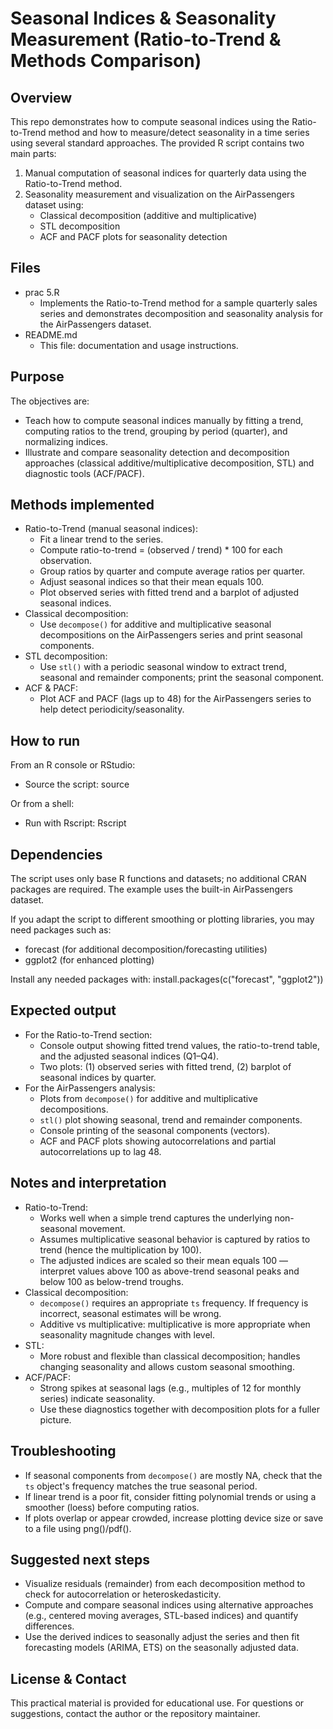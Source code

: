 
# Seasonal Indices & Seasonality Measurement (Ratio-to-Trend & Methods Comparison)

## Overview
This repo demonstrates how to compute seasonal indices using the Ratio-to-Trend method and how to measure/detect seasonality in a time series using several standard approaches. The provided R script  contains two main parts:

1. Manual computation of seasonal indices for quarterly data using the Ratio-to-Trend method.
2. Seasonality measurement and visualization on the AirPassengers dataset using:
   - Classical decomposition (additive and multiplicative)
   - STL decomposition
   - ACF and PACF plots for seasonality detection

## Files
- prac 5.R
  - Implements the Ratio-to-Trend method for a sample quarterly sales series and demonstrates decomposition and seasonality analysis for the AirPassengers dataset.
- README.md
  - This file: documentation and usage instructions.

## Purpose
The objectives are:
- Teach how to compute seasonal indices manually by fitting a trend, computing ratios to the trend, grouping by period (quarter), and normalizing indices.
- Illustrate and compare seasonality detection and decomposition approaches (classical additive/multiplicative decomposition, STL) and diagnostic tools (ACF/PACF).

## Methods implemented
- Ratio-to-Trend (manual seasonal indices):
  - Fit a linear trend to the series.
  - Compute ratio-to-trend = (observed / trend) * 100 for each observation.
  - Group ratios by quarter and compute average ratios per quarter.
  - Adjust seasonal indices so that their mean equals 100.
  - Plot observed series with fitted trend and a barplot of adjusted seasonal indices.
- Classical decomposition:
  - Use `decompose()` for additive and multiplicative seasonal decompositions on the AirPassengers series and print seasonal components.
- STL decomposition:
  - Use `stl()` with a periodic seasonal window to extract trend, seasonal and remainder components; print the seasonal component.
- ACF & PACF:
  - Plot ACF and PACF (lags up to 48) for the AirPassengers series to help detect periodicity/seasonality.

## How to run

From an R console or RStudio:
- Source the script:
  source

Or from a shell:
- Run with Rscript:
  Rscript 

## Dependencies
The script uses only base R functions and datasets; no additional CRAN packages are required. The example uses the built-in AirPassengers dataset.

If you adapt the script to different smoothing or plotting libraries, you may need packages such as:
- forecast (for additional decomposition/forecasting utilities)
- ggplot2 (for enhanced plotting)

Install any needed packages with:
install.packages(c("forecast", "ggplot2"))

## Expected output
- For the Ratio-to-Trend section:
  - Console output showing fitted trend values, the ratio-to-trend table, and the adjusted seasonal indices (Q1–Q4).
  - Two plots: (1) observed series with fitted trend, (2) barplot of seasonal indices by quarter.
- For the AirPassengers analysis:
  - Plots from `decompose()` for additive and multiplicative decompositions.
  - `stl()` plot showing seasonal, trend and remainder components.
  - Console printing of the seasonal components (vectors).
  - ACF and PACF plots showing autocorrelations and partial autocorrelations up to lag 48.

## Notes and interpretation
- Ratio-to-Trend:
  - Works well when a simple trend captures the underlying non-seasonal movement.
  - Assumes multiplicative seasonal behavior is captured by ratios to trend (hence the multiplication by 100).
  - The adjusted indices are scaled so their mean equals 100 — interpret values above 100 as above-trend seasonal peaks and below 100 as below-trend troughs.
- Classical decomposition:
  - `decompose()` requires an appropriate `ts` frequency. If frequency is incorrect, seasonal estimates will be wrong.
  - Additive vs multiplicative: multiplicative is more appropriate when seasonality magnitude changes with level.
- STL:
  - More robust and flexible than classical decomposition; handles changing seasonality and allows custom seasonal smoothing.
- ACF/PACF:
  - Strong spikes at seasonal lags (e.g., multiples of 12 for monthly series) indicate seasonality.
  - Use these diagnostics together with decomposition plots for a fuller picture.

## Troubleshooting
- If seasonal components from `decompose()` are mostly NA, check that the `ts` object's frequency matches the true seasonal period.
- If linear trend is a poor fit, consider fitting polynomial trends or using a smoother (loess) before computing ratios.
- If plots overlap or appear crowded, increase plotting device size or save to a file using png()/pdf().

## Suggested next steps
- Visualize residuals (remainder) from each decomposition method to check for autocorrelation or heteroskedasticity.
- Compute and compare seasonal indices using alternative approaches (e.g., centered moving averages, STL-based indices) and quantify differences.
- Use the derived indices to seasonally adjust the series and then fit forecasting models (ARIMA, ETS) on the seasonally adjusted data.

## License & Contact
This practical material is provided for educational use. For questions or suggestions, contact the author or the repository maintainer.

```
